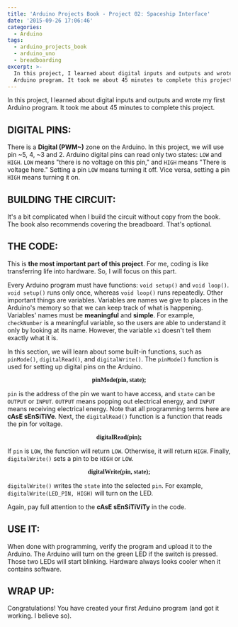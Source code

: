 ```yaml
---
title: 'Arduino Projects Book - Project 02: Spaceship Interface'
date: '2015-09-26 17:06:46'
categories:
  - Arduino
tags:
  - arduino_projects_book
  - arduino_uno
  - breadboarding
excerpt: >-
  In this project, I learned about digital inputs and outputs and wrote my first
  Arduino program. It took me about 45 minutes to complete this project.
---
```


In this project, I learned about digital inputs and outputs and wrote my first Arduino program. It took me about 45 minutes to complete this project.

## **DIGITAL PINS:**

There is a **Digital (PWM~)** zone on the Arduino. In this project, we will use pin ~5, 4, ~3 and 2. Arduino digital pins can read only two states: `LOW` and `HIGH`. `LOW` means "there is no voltage on this pin," and `HIGH` means "There is voltage here." Setting a pin `LOW` means turning it off. Vice versa, setting a pin `HIGH` means turning it on.

## **BUILDING THE CIRCUIT:**

It's a bit complicated when I build the circuit without copy from the book. The book also recommends covering the breadboard. That's optional.

## **THE CODE:**

This is **the most important part of this project**. For me, coding is like transferring life into hardware. So, I will focus on this part.

Every Arduino program must have functions: `void setup()` and `void loop()`. `void setup()` runs only once, whereas `void loop()` runs repeatedly. Other important things are variables. Variables are names we give to places in the Arduino's memory so that we can keep track of what is happening. Variables' names must be **meaningful** and **simple**. For example, `checkNumber` is a meaningful variable, so the users are able to understand it only by looking at its name. However, the variable `x1` doesn't tell them exactly what it is.

In this section, we will learn about some built-in functions, such as `pinMode()`, `digitalRead()`, and `digitalWrite()`. The `pinMode()` function is used for setting up digital pins on the Arduino.

<p align="center"><font face="consolas"><b>pinMode(pin, state);</b></font></p>

`pin` is the address of the pin we want to have access, and `state` can be `OUTPUT` or `INPUT`. `OUTPUT` means popping out electrical energy, and `INPUT` means receiving electrical energy. Note that all programming terms here are **cAsE sEnSiTiVe**. Next, the `digitalRead()` function is a function that reads the pin for voltage.

<p align="center"><font face="consolas"><b>digitalRead(pin);</b></font></p>

If `pin` is `LOW`, the function will return `LOW`. Otherwise, it will return `HIGH`. Finally, `digitalWrite()` sets a pin to be `HIGH` or `LOW`.

<p align="center"><font face="consolas"><b>digitalWrite(pin, state);</b></font></p>

`digitalWrite()` writes the `state` into the selected `pin`. For example, `digitalWrite(LED_PIN, HIGH)` will turn on the LED.

Again, pay full attention to the **cAsE sEnSiTiViTy** in the code.

## **USE IT:**

When done with programming, verify the program and upload it to the Arduino. The Arduino will turn on the green LED if the switch is pressed. Those two LEDs will start blinking. Hardware always looks cooler when it contains software.

## **WRAP UP:**

Congratulations! You have created your first Arduino program (and got it working. I believe so).

